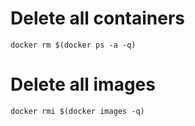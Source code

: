 # Delete all containers

    docker rm $(docker ps -a -q)

# Delete all images

    docker rmi $(docker images -q)